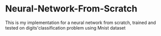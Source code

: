 # Neural-Network-From-Scratch
This is my implementation for a neural network from scratch, trained and tested on digits'classification problem using Mnist dataset
